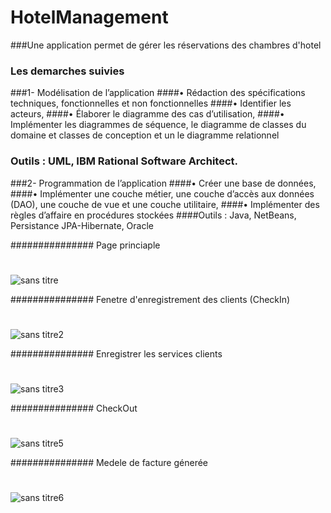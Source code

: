# HotelManagement
###Une application permet de gérer les réservations des chambres d'hotel 
### Les demarches suivies 
###1-	Modélisation de l’application
####•	Rédaction des spécifications techniques, fonctionnelles et non fonctionnelles 
####•	Identifier les acteurs,
####•	Élaborer le diagramme des cas d’utilisation, 
####•	Implémenter les diagrammes de séquence, le diagramme de classes du domaine et classes de conception et un le diagramme relationnel
### Outils : UML, IBM Rational Software Architect. 

###2-	Programmation de l’application
####•	Créer une base de données,
####•	Implémenter une couche métier, une couche d’accès aux données (DAO), une couche de vue et une couche utilitaire,
####•	Implémenter des règles d’affaire en procédures stockées 
####Outils : Java, NetBeans, Persistance JPA-Hibernate, Oracle


############### Page princiaple 
#
#
![sans titre](https://user-images.githubusercontent.com/26189475/39713746-e35237f2-51f5-11e8-9370-4a1b1bb9e1f2.jpg)


############### Fenetre d'enregistrement des clients (CheckIn)
#
#
![sans titre2](https://user-images.githubusercontent.com/26189475/39713843-3566e47a-51f6-11e8-8216-a271bd59703f.jpg)


############### Enregistrer les services clients 
#
#
![sans titre3](https://user-images.githubusercontent.com/26189475/39714086-fe7c4382-51f6-11e8-9331-a2804cba7db7.jpg)

###############  CheckOut
#
#
![sans titre5](https://user-images.githubusercontent.com/26189475/39714065-ed3f4e70-51f6-11e8-9600-40e0648f5447.jpg)


###############  Medele de facture génerée
#
#
![sans titre6](https://user-images.githubusercontent.com/26189475/39714080-f63b779c-51f6-11e8-8c93-9c916275b611.jpg)

